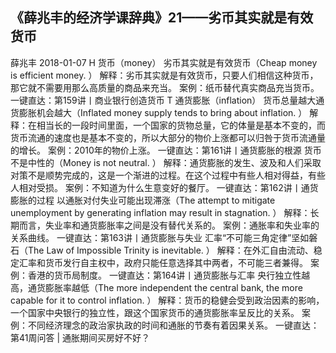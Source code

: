 
## 《薛兆丰的经济学课辞典》21——劣币其实就是有效货币


薛兆丰
2018-01-07
H
货币（money）
劣币其实就是有效货币（Cheap money is efficient money. ）
 解释：劣币其实就是有效货币，只要人们相信这种货币，那它就不需要用那么高质量的商品来充当。 案例：纸币替代真实商品充当货币。 一键直达：第159讲丨商业银行创造货币
T
通货膨胀（inflation）
货币总量越大通货膨胀机会越大（Inflated money supply tends to bring about inflation. ）
 解释：在相当长的一段时间里面，一个国家的货物总量，它的体量是基本不变的，而货币流通的速度也是基本不变的，所以大部分的物价上涨都可以归咎于货币流通量的增长。  案例：2010年的物价上涨。 一键直达：第161讲丨通货膨胀的根源
货币不是中性的（Money is not neutral. ）
 解释：通货膨胀的发生、波及和人们采取对策不是顺势完成的，这是一个渐进的过程。在这个过程中有些人相对得益，有些人相对受损。 案例：不知道为什么生意变好的餐厅。 一键直达：第162讲丨通货膨胀的过程
以通胀对付失业可能出现滞涨（The attempt to mitigate unemployment by generating inflation may result in stagnation. ）
 解释：长期而言，失业率和通货膨胀率之间是没有替代关系的。 案例：通胀率和失业率的关系曲线。 一键直达：第163讲丨通货膨胀与失业
汇率“不可能三角定律”坚如磐石（The Law of Impossible Trinity is inevitable. ）
 解释：在外汇自由流动、稳定汇率和货币发行自主权中，政府只能任意选择其中两者，不可能三者兼得。 案例：香港的货币局制度。 一键直达：第164讲丨通货膨胀与汇率
央行独立性越高，通货膨胀率越低（The more independent the central bank, the more capable for it to control inflation. ）
 解释：货币的稳健会受到政治因素的影响，一个国家中央银行的独立性，跟这个国家货币的通货膨胀率呈反比的关系。 案例：不同经济理念的政治家执政的时间和通胀的节奏有着因果关系。 一键直达：第41周问答 | 通胀期间买房好不好？